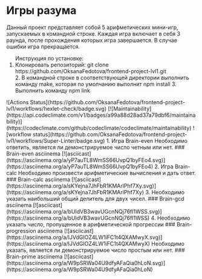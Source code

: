 <h1>Игры разума</h1>
<p> Данный проект представляет собой 5 арифметических мини-игр, запускаемых в командной строке. Каждая игра включает в себя 3 раунда, после прохождения которых игра завершается. В случае ошибки игра прекращается. </p>
<ol>Инструкция по установке: 
<li>Клонировать репозиторий: git clone https://github.com/OksanaFedotova/frontend-project-lvl1.git</li>
2. В командной строке в соответствующей директории выполнить команду make, которая по умолчанию выполнит npm install
3. Выполнить команду npm link
</ol>
![Actions Status](https://github.com/OksanaFedotova/frontend-project-lvl1/workflows/hexlet-check/badge.svg)
[![Maintainability](https://api.codeclimate.com/v1/badges/a99a88d28ad37a79dbf6/maintainability)](https://codeclimate.com/github/codeclimate/codeclimate/maintainability)
![workflow status](https://github.com/OksanaFedotova/frontend-project-lvl1/workflows/Super-Linter/badge.svg)
1. Игра Brain-even
Необходимо ответить, является ли демонстрируемое число четным или нет. 
### Brain-even asciinema
[![asciicast](https://asciinema.org/a/yP7auTL8WmSS66UvpQ1byFEo4.svg)](https://asciinema.org/a/yP7auTL8WmSS66UvpQ1byFEo4)
2. Игра Brain-calc 
Необходимо произвести арифметические вычисления и дать ответ.
### Brain-calc asciinema
[![asciicast](https://asciinema.org/a/sKYejna7JhFbR1KMArlPhf7Xy.svg)](https://asciinema.org/a/sKYejna7JhFbR1KMArlPhf7Xy)
3. Необходимо указать наибольший общий делитель для двух чисел.
### Brain-gcd asciinema
[![asciicast](https://asciinema.org/a/bUIdVB3wavUGcnNQj76fI1WSS.svg)](https://asciinema.org/a/bUIdVB3wavUGcnNQj76fI1WSS)
4. Необходимо указать число, пропущенное в арифметической прогрессии
### Brain-progression asciinema
[![asciicast](https://asciinema.org/a/IJVdGIOZ4LW1iFC1t4QXAMwyX.svg)](https://asciinema.org/a/IJVdGIOZ4LW1iFC1t4QXAMwyX)
Необходимо указать, является ли демонстрируемое число простым или нет. 
### Brain-prime asciinema
[![asciicast](https://asciinema.org/a/W9pSRWa04U9dfyAFaQia0hLoN.svg)](https://asciinema.org/a/W9pSRWa04U9dfyAFaQia0hLoN)
